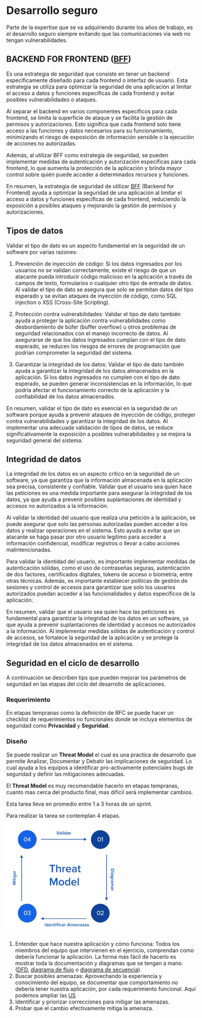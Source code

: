 # Desarrollo seguro

Parte de la expertise que se va adquiriendo durante los años de trabajo, es el desarrollo seguro siempre evitando que las comunicaciones via web no tengan vulnerabilidades.

## BACKEND FOR FRONTEND ([BFF](/others/glossary.md#b))

Es una estrategia de seguridad que consiste en tener un backend específicamente diseñado para cada frontend o interfaz de usuario. Esta estrategia se utiliza para optimizar la seguridad de una aplicación al limitar el acceso a datos y funciones específicas de cada frontend y evitar posibles vulnerabilidades o ataques.

Al separar el backend en varios componentes específicos para cada frontend, se limita la superficie de ataque y se facilita la gestión de permisos y autorizaciones. Esto significa que cada frontend solo tiene acceso a las funciones y datos necesarios para su funcionamiento, minimizando el riesgo de exposición de información sensible o la ejecución de acciones no autorizadas.

Además, al utilizar BFF como estrategia de seguridad, se pueden implementar medidas de autenticación y autorización específicas para cada frontend, lo que aumenta la protección de la aplicación y brinda mayor control sobre quién puede acceder a determinados recursos y funciones.

En resumen, la estrategia de seguridad de utilizar [BFF](/others/glossary.md#b) (Backend for Frontend) ayuda a optimizar la seguridad de una aplicación al limitar el acceso a datos y funciones específicas de cada frontend, reduciendo la exposición a posibles ataques y mejorando la gestión de permisos y autorizaciones.

## Tipos de datos

Validar el tipo de dato es un aspecto fundamental en la seguridad de un software por varias razones:

1. Prevención de inyección de código: Si los datos ingresados por los usuarios no se validan correctamente, existe el riesgo de que un atacante pueda introducir código malicioso en la aplicación a través de campos de texto, formularios o cualquier otro tipo de entrada de datos. Al validar el tipo de dato se asegura que solo se permitan datos del tipo esperado y se evitan ataques de inyección de código, como SQL injection o XSS (Cross-Site Scripting).

2. Protección contra vulnerabilidades: Validar el tipo de dato también ayuda a proteger la aplicación contra vulnerabilidades como desbordamiento de búfer (buffer overflow) u otros problemas de seguridad relacionados con el manejo incorrecto de datos. Al asegurarse de que los datos ingresados cumplan con el tipo de dato esperado, se reducen los riesgos de errores de programación que podrían comprometer la seguridad del sistema.

3. Garantizar la integridad de los datos: Validar el tipo de dato también ayuda a garantizar la integridad de los datos almacenados en la aplicación. Si los datos ingresados no cumplen con el tipo de dato esperado, se pueden generar inconsistencias en la información, lo que podría afectar el funcionamiento correcto de la aplicación y la confiabilidad de los datos almacenados.

En resumen, validar el tipo de dato es esencial en la seguridad de un software porque ayuda a prevenir ataques de inyección de código, proteger contra vulnerabilidades y garantizar la integridad de los datos. Al implementar una adecuada validación de tipos de datos, se reduce significativamente la exposición a posibles vulnerabilidades y se mejora la seguridad general del sistema.

## Integridad de datos

La integridad de los datos es un aspecto crítico en la seguridad de un software, ya que garantiza que la información almacenada en la aplicación sea precisa, consistente y confiable. Validar que el usuario sea quien hace las peticiones es una medida importante para asegurar la integridad de los datos, ya que ayuda a prevenir posibles suplantaciones de identidad y accesos no autorizados a la información.

Al validar la identidad del usuario que realiza una petición a la aplicación, se puede asegurar que solo las personas autorizadas pueden acceder a los datos y realizar operaciones en el sistema. Esto ayuda a evitar que un atacante se haga pasar por otro usuario legítimo para acceder a información confidencial, modificar registros o llevar a cabo acciones malintencionadas.

Para validar la identidad del usuario, es importante implementar medidas de autenticación sólidas, como el uso de contraseñas seguras, autenticación de dos factores, certificados digitales, tokens de acceso o biometría, entre otras técnicas. Además, es importante establecer políticas de gestión de sesiones y control de accesos para garantizar que solo los usuarios autorizados puedan acceder a las funcionalidades y datos específicos de la aplicación.

En resumen, validar que el usuario sea quien hace las peticiones es fundamental para garantizar la integridad de los datos en un software, ya que ayuda a prevenir suplantaciones de identidad y accesos no autorizados a la información. Al implementar medidas sólidas de autenticación y control de accesos, se fortalece la seguridad de la aplicación y se protege la integridad de los datos almacenados en el sistema.

## Seguridad en el ciclo de desarrollo

A continuación se describen tips que pueden mejorar los parámetros de seguridad en las etapas del ciclo del desarrollo de aplicaciones.

### Requerimiento

En etapas tempranas como la definición de RFC se puede hacer un checklist de requerimientos no funcionales donde se incluya elementos de seguridad como **Privacidad** y **Seguridad**.

<!-- Repaso activo
¡Bienvenido/a al quiz! Este desafío te permitirá poner a prueba tus conocimientos. Durante el quiz, se te presentarán una serie de preguntas, algunas de opción única y otras de opción múltiple, cada una con varias opciones de respuesta. Tu tarea será seleccionar la opción correcta para cada pregunta. ¡Diviértete y buena suerte!

En la reunión de planificación del sprint se incluyen tareas de análisis de requerimientos de un nuevo proyecto/feature ¿Qué tarea de seguridad deberíamos priorizar durante el sprint?

Evaluar e introducir los requerimientos no funcionales de seguridad con ayuda de la Security Cheat-Sheet.
¡Lo lograste!

Evaluar los requerimientos funcionales con ayuda de la Security Cheat-Sheet.
Ups, parece que no has acertado. ¡Pero no te rindas!.

Analizar el diseño en búsqueda de potenciales vulnerabilidades.
¡Vaya! Esa no es la respuesta correcta.

En esta instancia no es necesario priorizar tareas de seguridad.
Oh, parece que esa no es la respuesta correcta.
Producto nos compartió los requerimientos funcionales y estamos listos para arrancar a diseñar la aplicación. ¿Qué podría suceder si no tenemos en cuenta los requerimientos no funcionales de seguridad durante la etapa de definición de requerimientos?

Los lineamientos de seguridad no serán tenidos en cuenta durante el diseño de la aplicación.
Oh, parece que esa no es la respuesta correcta.

Los lineamientos de seguridad no serán introducidos en los casos de uso a programar.
Ups, parece que no has acertado. ¡Pero no te rindas!.

Los lineamientos de seguridad no serán tenidos en cuenta durante las pruebas de la aplicación.
¡Vaya! Esa no es la respuesta correcta.

Todas las respuestas anteriores.
¡Lo lograste! -->

### Diseño

Se puede realizar un **Threat Model** el cual es una practica de desarrollo que permite Analizar, Documentar y Debatir las implicaciones de seguridad. Lo cual ayuda a los equipos a identificar pro-activamente potenciales bugs de seguridad y definir las mitigaciones adecuadas.

El **Threat Model** es muy recomendable hacerlo en etapas tempranas, cuanto mas cerca del producto final, mas difícil será implementar cambios.

Esta tarea lleva en promedio entre 1 a 3 horas de un sprint.

Para realizar la tarea se contemplan 4 etapas.

![threat model](./assets/01.ThreatModel.png)

1. Entender que hace nuestra aplicación y cómo funciona: Todos los miembros del equipo que intervienen en el ejercicio, comprendan como debería funcionar la aplicación. La forma más fácil de hacerlo es mostrar toda la documentación y diagramas que se tengan a mano.([DFD](<https://es.wikipedia.org/wiki/Diagrama_de_flujo_de_datos#:~:text=Un%20diagrama%20de%20flujo%20de,de%20datos%20(dise%C3%B1o%20estructurado).>), [diagrama de flujo](https://es.wikipedia.org/wiki/Diagrama_de_flujo) o [diagrama de secuencia](https://es.wikipedia.org/wiki/Diagrama_de_secuencia)).
2. Buscar posibles amenazas: Aprovechando la experiencia y conocimiento del equipo, se documentar que comportamiento no debería tener nuestra aplicación, por cada requerimiento funcional. Aquí podemos ampliar las [US](/others/glossary.md#u)
3. Identificar y priorizar correcciones para mitigar las amenazas.
4. Probar que el cambio efectivamente mitiga la amenaza.
